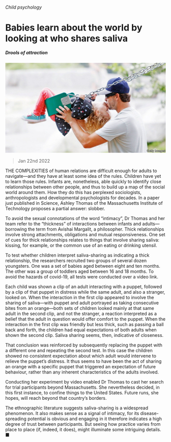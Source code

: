 ###### Child psychology

# Babies learn about the world by looking at who shares saliva 

##### Drools of attraction 

![image](images/20220122_stp503.jpg) 

> Jan 22nd 2022 

THE COMPLEXITIES of human relations are difficult enough for adults to navigate—and they have at least some idea of the rules. Children have yet to learn those rules. Infants are, nonetheless, able quickly to identify close relationships between other people, and thus to build up a map of the social world around them. How they do this has perplexed sociologists, anthropologists and developmental psychologists for decades. In a paper just published in Science, Ashley Thomas of the Massachusetts Institute of Technology proposes a partial answer: slobber.

To avoid the sexual connotations of the word “intimacy”, Dr Thomas and her team refer to the “thickness” of interactions between infants and adults—borrowing the term from Avishai Margalit, a philosopher. Thick relationships involve strong attachments, obligations and mutual responsiveness. One set of cues for thick relationships relates to things that involve sharing saliva: kissing, for example, or the common use of an eating or drinking utensil.


To test whether children interpret saliva-sharing as indicating a thick relationship, the researchers recruited two groups of several dozen youngsters. One was a set of babies aged between eight and ten months. The other was a group of toddlers aged between 16 and 18 months. To avoid the hazards of covid-19, all tests were conducted over a video link.

Each child was shown a clip of an adult interacting with a puppet, followed by a clip of that puppet in distress while the same adult, and also a stranger, looked on. When the interaction in the first clip appeared to involve the sharing of saliva—with puppet and adult portrayed as taking consecutive bites from an orange—both sets of children looked mainly at that same adult in the second clip, and not the stranger, a reaction interpreted as a belief that the adult in question would offer comfort to the puppet. When the interaction in the first clip was friendly but less thick, such as passing a ball back and forth, the children had equal expectations of both adults when shown the second clip. Saliva sharing seems, then, indicative of closeness.

That conclusion was reinforced by subsequently replacing the puppet with a different one and repeating the second test. In this case the children showed no consistent expectation about which adult would intervene to relieve the puppet’s distress. It thus seems to have been the act of sharing an orange with a specific puppet that triggered an expectation of future behaviour, rather than any inherent characteristics of the adults involved.

Conducting her experiment by video enabled Dr Thomas to cast her search for trial participants beyond Massachusetts. She nevertheless decided, in this first instance, to confine things to the United States. Future runs, she hopes, will reach beyond that country’s borders.

The ethnographic literature suggests saliva-sharing is a widespread phenomenon. It also makes sense as a signal of intimacy, for its disease-spreading potential is obvious and engaging in it therefore indicates a high degree of trust between participants. But seeing how practice varies from place to place (if, indeed, it does), might illuminate some intriguing details. ■

